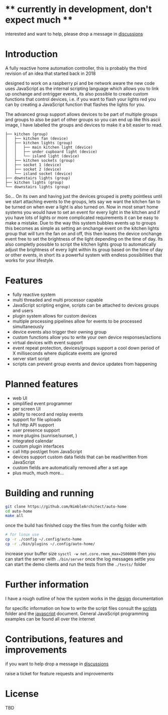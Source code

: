 # ** currently in development, don't expect much **
interested and want to help, please drop a message in [discussions](https://github.com/NimbleArchitect/auto-home/discussions)

# Introduction
A fully reactive home automation controller, this is probably the third revision of an idea that started back in 2018

designed to work on a raspberry pi and be network aware the new code uses JavaScript as the internal scripting language which allows you to link up onchange and ontrigger events, its also possible to create custom functions that control devices, i.e. if you want to flash your lights red you can by creating a JavaScript function that flashes the lights for you. 

The advanced group support allows devices to be part of multiple groups and groups to also be part of other groups so you can end up like this ascii image, I have labelled the groups and devices to make it a bit easier to read.

```
├── kitchen (group)
│   ├── kitchen fan (device)
│   ├── kitchen lights (group)
│   │   ├── main kitchen light (device)
│   │   ├── under cupboard light (device)
│   │   └── island light (device)
│   ├── kitchen sockets (group)
│   ├── socket 1 (device)
│   ├── socket 2 (device)
│   └── island socket (device)
├── downstairs lights (group)
├── kitchen lights (group)
└── downstairs lights (group)
```

So... On its own and having just the devices grouped is pretty pointless until we start attaching events to the groups, lets say we want the kitchen fan to be turned on when ever a light is also turned on. Now in most smart home systems you would have to set an event for every light in the kitchen and if you have lots of lights or more complicated requirements it can be easy to make a mistake. Due to the way this system bubbles events up to groups this becomes as simple as setting an onchange event on the kitchen lights group that will turn the fan on and off, this then leaves the device onchange event free to set the brightness of the light depending on the time of day.
Its also completly possible to script the kitchen lights group to automatically adjust the brightness of every light within its group based on the time of day or other events, in short its a powerful system with endless possibilities that works for your lifestyle.

# Features
* fully reactive system
* multi threaded and multi processor capable
* JavaScript scripting engine, scripts can be attached to devices groups and users
* plugin system allows for custom devices
* multiple processing pipelines allow for events to be processed simultaneously
* device events also trigger their owning group
* custom functions allow you to write your own device responses/actions
* virtual devices with event support
* event repeat protection, devices/groups support a cool down period of X milliseconds where duplicate events are ignored
* server start script
* scripts can prevent group events and device updates from happening

# Planned features
* web UI
* simplified event programmer
* per screen UI
* ability to record and replay events
* support for file uploads
* full http API support
* user presence support
* more plugins (sunrise/sunset, )
* integrated calendar
* custom plugin interfaces
* call http post/get from JavaScript
* devices support custom data fields that can be read/written from JavaScript
* custom fields are automatically removed after a set age
* plus much, much more...

# Building and running

```sh
git clone https://github.com/NimbleArchitect/auto-home
cd auto-home
make all
```
once the build has finished copy the files from the config folder with

```sh
# for linux use
cp -r ./config ~/.config/auto-home
cp -r ./bin/plugins ~/.config/auto-home/
```

increase your buffer size ```sysctl -w net.core.rmem_max=2500000``` then
you can start the server with ```./bin/server``` once the log messages settle you can start the demo clients and run the tests from the ```./tests/``` folder

# Further information
I have a rough outline of how the system works in the [design](./docs/design.md) documentation

for specific information on how to write the script files consult the [scripts](./scripts/) folder and the [javascript](./docs/javascript.md) document. 
General JavaScript programming examples can be found all over the internet

# Contributions, features and improvements
if you want to help drop a message in [discussions](https://github.com/NimbleArchitect/auto-home/discussions)

raise a ticket for feature requests and improvements

# License
TBD

